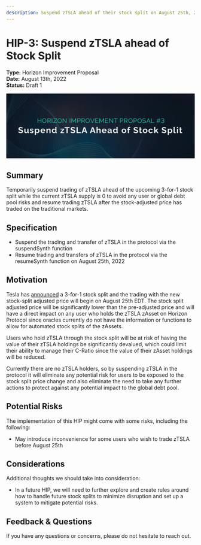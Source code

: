 ```yaml
---
description: Suspend zTSLA ahead of their stock split on August 25th, 2022
---
```


# HIP-3: Suspend zTSLA ahead of Stock Split

**Type:** Horizon Improvement Proposal\
**Date:** August 13th, 2022\
**Status:** Draft 1

![](../../../.gitbook/assets/Hip3.png)

## Summary

Temporarily suspend trading of zTSLA ahead of the upcoming 3-for-1 stock split while the current zTSLA supply is 0 to avoid any user or global debt pool risks and resume trading zTSLA after the stock-adjusted price has traded on the traditional markets.

## Specification

* Suspend the trading and transfer of zTSLA in the protocol via the suspendSynth function
* Resume trading and transfers of zTSLA in the protocol via the resumeSynth function on August 25th, 2022

## Motivation

Tesla has [announced](https://www.sec.gov/Archives/edgar/data/1318605/000156459022028207/tsla-ex991\_6.htm) a 3-for-1 stock split and the trading with the new stock-split adjusted price will begin on August 25th EDT. The stock split adjusted price will be significantly lower than the pre-adjusted price and will have a direct impact on any user who holds the zTSLA zAsset on Horizon Protocol since oracles currently do not have the information or functions to allow for automated stock splits of the zAssets.

Users who hold zTSLA through the stock split will be at risk of having the value of their zTSLA holdings be significantly devalued, which could limit their ability to manage their C-Ratio since the value of their zAsset holdings will be reduced.

Currently there are no zTSLA holders, so by suspending zTSLA in the protocol it will eliminate any potential risk for users to be exposed to the stock split price change and also eliminate the need to take any further actions to protect against any potential impact to the global debt pool.

## **Potential Risks**

The implementation of this HIP might come with some risks, including the following:

* May introduce inconvenience for some users who wish to trade zTSLA before August 25th

## Considerations

Additional thoughts we should take into consideration:

* In a future HIP, we will need to further explore and create rules around how to handle future stock splits to minimize disruption and set up a system to mitigate potential risks.

## Feedback & Questions

If you have any questions or concerns, please do not hesitate to reach out.
